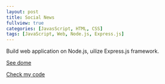 ```yaml
---
layout: post
title: Social News
fullview: true
categories: [JavasScript, HTML, CSS]
tags: [JavaScript, Web, Node.js, Express.js]
---
```


Build web application on Node.js, uilize Express.js framework.


<a class="btn btn-default" href="http://www.siyuanzhou.com/Social_News/">See dome</a>

<a class="btn btn-default" href="https://github.com/zero0927/Social_News">Check my code</a>
